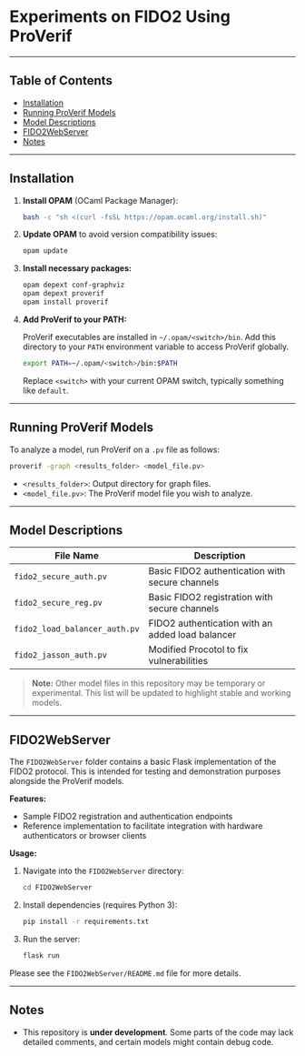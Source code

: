 # Experiments on FIDO2 Using ProVerif

---

## Table of Contents

- [Installation](#installation)
- [Running ProVerif Models](#running-proverif-models)
- [Model Descriptions](#model-descriptions)
- [FIDO2WebServer](#fido2webserver)
- [Notes](#notes)

---

## Installation

1. **Install OPAM** (OCaml Package Manager):

    ```bash
    bash -c "sh <(curl -fsSL https://opam.ocaml.org/install.sh)"
    ```

2. **Update OPAM** to avoid version compatibility issues:

    ```bash
    opam update
    ```

3. **Install necessary packages:**

    ```bash
    opam depext conf-graphviz
    opam depext proverif
    opam install proverif
    ```

4. **Add ProVerif to your PATH:**

    ProVerif executables are installed in `~/.opam/<switch>/bin`. Add this directory to your `PATH` environment variable to access ProVerif globally.

    ```bash
    export PATH=~/.opam/<switch>/bin:$PATH
    ```

    Replace `<switch>` with your current OPAM switch, typically something like `default`.

---

## Running ProVerif Models

To analyze a model, run ProVerif on a `.pv` file as follows:

```bash
proverif -graph <results_folder> <model_file.pv>
```

- `<results_folder>`: Output directory for graph files.
- `<model_file.pv>`: The ProVerif model file you wish to analyze.

---

## Model Descriptions

| File Name                          | Description                                             |
|-------------------------------------|---------------------------------------------------------|
| `fido2_secure_auth.pv`              | Basic FIDO2 authentication with secure channels         |
| `fido2_secure_reg.pv`               | Basic FIDO2 registration with secure channels           |
| `fido2_load_balancer_auth.pv`       | FIDO2 authentication with an added load balancer        |
| `fido2_jasson_auth.pv`              | Modified Procotol to fix vulnerabilities                |

> **Note:** Other model files in this repository may be temporary or experimental. This list will be updated to highlight stable and working models.

---

## FIDO2WebServer

The `FIDO2WebServer` folder contains a basic Flask implementation of the FIDO2 protocol. This is intended for testing and demonstration purposes alongside the ProVerif models.

**Features:**
- Sample FIDO2 registration and authentication endpoints
- Reference implementation to facilitate integration with hardware authenticators or browser clients

**Usage:**
1. Navigate into the `FIDO2WebServer` directory:
    ```bash
    cd FIDO2WebServer
    ```
2. Install dependencies (requires Python 3):
    ```bash
    pip install -r requirements.txt
    ```
3. Run the server:
    ```bash
    flask run
    ```

Please see the `FIDO2WebServer/README.md` file for more details.

---

## Notes

- This repository is **under development**. Some parts of the code may lack detailed comments, and certain models might contain debug code.

